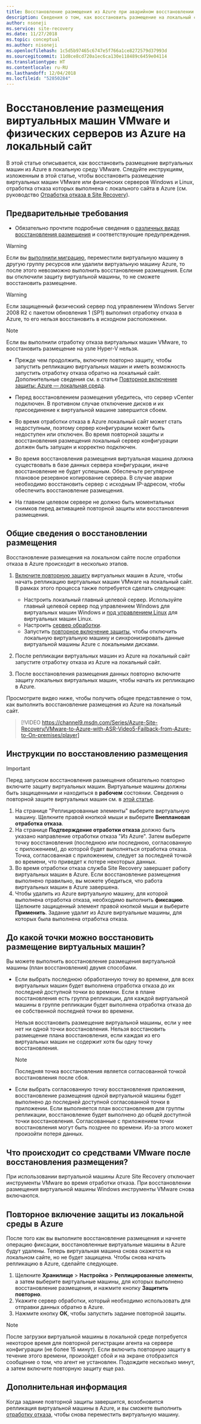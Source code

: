 ```yaml
---
title: Восстановление размещения из Azure при аварийном восстановлении виртуальных машин VMware в Azure с помощью Azure Site Recovery | Документация Майкрософт
description: Сведения о том, как восстановить размещение на локальный сайт после отработки отказа в Azure в ходе аварийного восстановления виртуальных машин VMware и физических серверов в Azure.
author: nsoneji
ms.service: site-recovery
ms.date: 11/27/2018
ms.topic: conceptual
ms.author: nisoneji
ms.openlocfilehash: 1c5d5b97465c6747e5f766a1ce8272579d37993d
ms.sourcegitcommit: 11d8ce8cd720a1ec6ca130e118489c6459e04114
ms.translationtype: HT
ms.contentlocale: ru-RU
ms.lasthandoff: 12/04/2018
ms.locfileid: "52850284"
---
```

# <a name="fail-back-vmware-vms-and-physical-servers-from-azure-to-an-on-premises-site"></a>Восстановление размещения виртуальных машин VMware и физических серверов из Azure на локальный сайт

В этой статье описывается, как восстановить размещение виртуальных машин из Azure в локальную среду VMware. Следуйте инструкциям, изложенным в этой статье, чтобы восстановить размещение виртуальных машин VMware или физических серверов Windows и Linux, отработка отказа которых выполнена c локального сайта в Azure (см. руководство [Отработка отказа в Site Recovery](site-recovery-failover.md)).

## <a name="prerequisites"></a>Предварительные требования
- Обязательно прочтите подробные сведения о [различных видах восстановления размещения](concepts-types-of-failback.md) и соответствующие предупреждения.

> [!WARNING]
> Если вы [выполнили миграцию](migrate-overview.md#what-do-we-mean-by-migration), переместили виртуальную машину в другую группу ресурсов или удалили виртуальную машину Azure, то после этого невозможно выполнить восстановление размещения. Если вы отключили защиту виртуальной машины, то не сможете восстановить размещение.

> [!WARNING]
> Если защищенный физический сервер под управлением Windows Server 2008 R2 с пакетом обновления 1 (SP1) выполнил отработку отказа в Azure, то его нельзя восстановить в исходном расположении.

> [!NOTE]
> Если вы выполнили отработку отказа виртуальных машин VMware, то восстановить размещение на узле Hyper-V нельзя.


- Прежде чем продолжить, включите повторно защиту, чтобы запустить репликацию виртуальных машин и иметь возможность запустить отработку отказа обратно на локальный сайт. Дополнительные сведения см. в статье [Повторное включение защиты: Azure — локальная среда](vmware-azure-reprotect.md).

- Перед восстановлением размещения убедитесь, что сервер vCenter подключен. В противном случае отключение дисков и их присоединение к виртуальной машине завершится сбоем.

- Во время отработки отказа в Azure локальный сайт может стать недоступным, поэтому сервер конфигурации может быть недоступен или отключен. Во время повторной защиты и восстановления размещения локальный сервер конфигурации должен быть запущен и корректно подключен. 

- Во время восстановления размещения виртуальная машина должна существовать в базе данных сервера конфигурации, иначе восстановление не будет успешным. Обеспечьте регулярное плановое резервное копирование сервера. В случае аварии необходимо восстановить сервер с исходным IP-адресом, чтобы обеспечить восстановление размещения.

- На главном целевом сервере не должно быть моментальных снимков перед активацией повторной защиты или восстановления размещения.

## <a name="overview-of-failback"></a>Общие сведения о восстановлении размещения
Восстановление размещения на локальном сайте после отработки отказа в Azure происходит в несколько этапов.

1. [Включите повторную защиту](vmware-azure-reprotect.md) виртуальных машин в Azure, чтобы начать репликацию виртуальных машин VMware на локальный сайт. В рамках этого процесса также потребуется сделать следующее:

    * Настроить локальный главный целевой сервер. Используйте главный целевой сервер под управлением Windows для виртуальных машин Windows и [под управлением Linux](vmware-azure-install-linux-master-target.md) для виртуальных машин Linux.
    * Настроить [сервер обработки](vmware-azure-set-up-process-server-azure.md).
    * Запустить [повторное включение защиты](vmware-azure-reprotect.md), чтобы отключить локальную виртуальную машину и синхронизировать данные виртуальной машины Azure с локальными дисками.

2. После репликации виртуальных машин из Azure на локальный сайт запустите отработку отказа из Azure на локальный сайт.

3. После восстановления размещения данных повторно включите защиту локальных виртуальных машин, чтобы начать их репликацию в Azure.

Просмотрите видео ниже, чтобы получить общее представление о том, как выполнить восстановление размещения из Azure на локальный сайт.
> [!VIDEO https://channel9.msdn.com/Series/Azure-Site-Recovery/VMware-to-Azure-with-ASR-Video5-Failback-from-Azure-to-On-premises/player]


## <a name="steps-to-fail-back"></a>Инструкции по восстановлению размещения

> [!IMPORTANT]
> Перед запуском восстановления размещения обязательно повторно включите защиту виртуальных машин. Виртуальные машины должны быть защищенными и находиться в **рабочем** состоянии. Сведения о повторной защите виртуальных машин см. в [этой статье](vmware-azure-reprotect.md).

1. На странице "Реплицированные элементы" выберите виртуальную машину. Щелкните правой кнопкой мыши и выберите **Внеплановая отработка отказа**.
2. На странице **Подтверждение отработки отказа** должно быть указано направление отработки отказа "Из Azure". Затем выберите точку восстановления (последнюю или последнюю, согласованную с приложением), до которой будет выполняться отработка отказа. Точка, согласованная с приложением, следует за последней точкой во времени, что приведет к потере некоторых данных.
3. Во время отработки отказа служба Site Recovery завершает работу виртуальных машин в Azure. Если восстановление размещения выполнено правильно, вы можете убедиться, что работа виртуальных машин в Azure завершена.
4. Чтобы удалить из Azure виртуальную машину, для которой выполнена отработка отказа, необходимо выполнить **фиксацию**. Щелкните защищенный элемент правой кнопкой мыши и выберите **Применить**. Задание удалит из Azure виртуальные машины, для которых была выполнена отработка отказа.


## <a name="to-what-recovery-point-can-i-fail-back-the-virtual-machines"></a>До какой точки можно восстановить размещение виртуальных машин?

Вы можете выполнить восстановление размещения виртуальной машины (план восстановления) двумя способами.

- Если выбрать последнюю обработанную точку во времени, для всех виртуальных машин будет выполнена отработка отказа до их последней доступной точки во времени. Если в плане восстановления есть группа репликации, для каждой виртуальной машины в группе репликации будет выполнена отработка отказа до ее собственной последней точки во времени.

  Нельзя восстановить размещение виртуальной машины, если у нее нет ни одной точки восстановления. Нельзя восстановить размещение плана восстановления, если каждая из его виртуальных машин не содержит хотя бы одну точку восстановления.

  > [!NOTE]
  > Последняя точка восстановления является согласованной точкой восстановления после сбоя.

- Если выбрать согласованную точку восстановления приложения, восстановление размещения одной виртуальной машины будет выполнено до последней доступной согласованной точки в приложении. Если выполняется план восстановления для группы репликации, восстановление будет выполнено до общей доступной точки восстановления.
Согласованные с приложением точки восстановления могут быть позднее по времени. Из-за этого может произойти потеря данных.

## <a name="what-happens-to-vmware-tools-post-failback"></a>Что происходит со средствами VMware после восстановления размещения?

При использовании виртуальной машины Azure Site Recovery отключает инструменты VMware во время отработки отказа. При восстановлении размещения виртуальной машины Windows инструменты VMware снова включаются. 


## <a name="reprotect-from-on-premises-to-azure"></a>Повторное включение защиты из локальной среды в Azure
После того как вы выполните восстановление размещения и начнете операцию фиксации, восстановленные виртуальные машины в Azure будут удалены. Теперь виртуальная машина снова окажется на локальном сайте, но не будет защищена. Чтобы снова начать репликацию в Azure, сделайте следующее.

1. Щелкните **Хранилище** > **Настройка** > **Реплицированные элементы**, а затем выберите виртуальные машины, для которых выполнено восстановление размещения, и нажмите кнопку **Защитить повторно**.
2. Укажите сервер обработки, который необходимо использовать для отправки данных обратно в Azure.
3. Нажмите кнопку **ОК**, чтобы запустить задание повторной защиты.

> [!NOTE]
> После загрузки виртуальной машины в локальной среде потребуется некоторое время для повторной регистрации агента на сервере конфигурации (не более 15 минут). Если включить повторную защиту в течение этого времени, произойдет сбой и на экране отобразится сообщение о том, что агент не установлен. Подождите несколько минут, а затем включите повторную защиту еще раз.

## <a name="next-steps"></a>Дополнительная информация

Когда задание повторной защиты завершится, возобновится репликация виртуальной машины в Azure, и вы сможете выполнить [отработку отказа](site-recovery-failover.md), чтобы снова переместить виртуальную машину.


